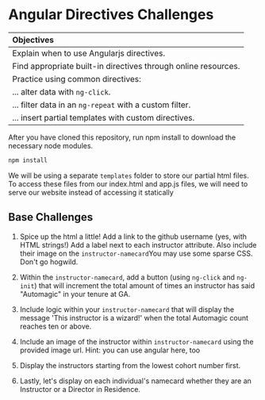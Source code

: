 # Angular Directives Challenges

| Objectives |
| :--- |
| Explain when to use Angularjs directives. |
| Find appropriate built-in directives through online resources. |
| Practice using common directives: |
| ... alter data with `ng-click`. |
| ... filter data in an `ng-repeat` with a custom filter. |
| ... insert partial templates with custom directives.

After you have cloned this repository, run npm install to download the necessary node modules.

```javascript
npm install
```

We will be using a separate `templates` folder to store our partial html files.  To access these files from our index.html and app.js files, we will need to serve our website instead of accessing it statically



## Base Challenges
1. Spice up the html a little!  Add a link to the github username (yes, with HTML strings!)  Add a label next to each instructor attribute.  Also include their image on the `instructor-namecard`You may use some sparse CSS. Don't go hogwild.

2. Within the `instructor-namecard`, add a button (using `ng-click` and `ng-init`) that will increment the total amount of times an instructor has said "Automagic" in your tenure at GA.

3. Include logic within your `instructor-namecard` that will display the message 'This instructor is a wizard!' when the total Automagic count reaches ten or above.


4.  Include an image of the instructor within `instructor-namecard` using the provided image url. Hint: you can use angular here, too

5.  Display the instructors starting from the lowest cohort number first.

6. Lastly, let's display on each individual's namecard whether they are an Instructor or a Director in Residence.  
